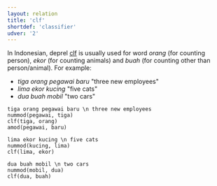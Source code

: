 ```yaml
---
layout: relation
title: 'clf'
shortdef: 'classifier'
udver: '2'
---
```


In Indonesian, deprel [clf]() is usually used for word _orang_ (for counting person), _ekor_ (for counting animals) and _buah_ (for counting other than person/animal). For example:
* _tiga orang pegawai baru_ "three new employees"
* _lima ekor kucing_ "five cats"
* _dua buah mobil_ "two cars"


~~~ sdparse
tiga orang pegawai baru \n three new employees
nummod(pegawai, tiga)
clf(tiga, orang)
amod(pegawai, baru)
~~~

~~~ sdparse
lima ekor kucing \n five cats
nummod(kucing, lima)
clf(lima, ekor)
~~~

~~~ sdparse
dua buah mobil \n two cars
nummod(mobil, dua)
clf(dua, buah)
~~~

<!-- Interlanguage links updated Ne 5. května 2024, 18:20:53 CEST -->
